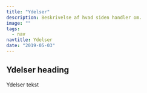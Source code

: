 ```yaml
---
title: "Ydelser"
description: Beskrivelse af hvad siden handler om.
image: ""
tags:
  - nav
navtitle: Ydelser
date: "2019-05-03"
---
```


## Ydelser heading

Ydelser tekst